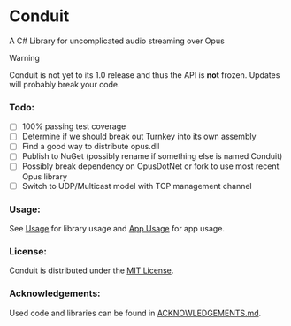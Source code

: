 # Conduit
A C# Library for uncomplicated audio streaming over Opus

> [!WARNING]
> Conduit is not yet to its 1.0 release and thus the API is **not** frozen.
> Updates will probably break your code.

### Todo:
- [ ] 100% passing test coverage
- [ ] Determine if we should break out Turnkey into its own assembly
- [ ] Find a good way to distribute opus.dll
- [ ] Publish to NuGet (possibly rename if something else is named Conduit)
- [ ] Possibly break dependency on OpusDotNet or fork to use most recent Opus library
- [ ] Switch to UDP/Multicast model with TCP management channel

### Usage:
See [Usage](USAGE.md) for library usage and [App Usage](APP_USAGE.md) for app usage. 

### License:
Conduit is distributed under the [MIT License](LICENSE).

### Acknowledgements:
Used code and libraries can be found in [ACKNOWLEDGEMENTS.md](ACKNOWLEDGEMENTS.md).